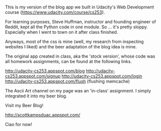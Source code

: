 This is my version of the blog app we built in Udacity's Web Development course (https://www.udacity.com/course/cs253).

For learning purposes, Steve Huffman, instructor and founding engineer of Reddit, kept all the Python code in one module. So ... it's pretty sloppy. Especially when I went to town on it after class finished.

Anyways, most of the css is mine (well, my research from inspecting websites I liked) and the beer adaptation of the blog idea is mine.

The original app created in class, aka the 'stock version', whose code was all homework assignments, can be found at the following links.

http://udacity-cs253.appspot.com/blog
http://udacity-cs253.appspot.com/signup
http://udacity-cs253.appspot.com/login
http://udacity-cs253.appspot.com/flush (flushing memcache)

The Ascii Art channel on my page was an 'in-class' assignment. I simply integrated it into my beer blog.

Visit my Beer Blog!

http://scottkampsduac.appspot.com/

Ciao for now!